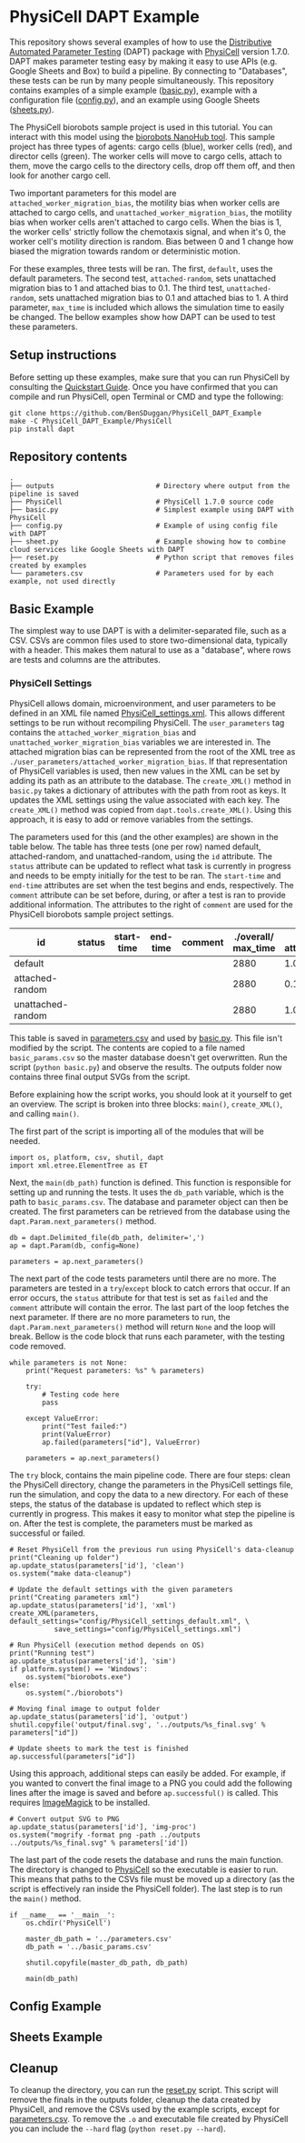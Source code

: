 # PhysiCell DAPT Example

This repository shows several examples of how to use the [Distributive Automated Parameter Testing](https://github.com/BenSDuggan/DAPT) (DAPT) package with [PhysiCell](https://github.com/MathCancer/PhysiCell) version 1.7.0.  DAPT makes parameter testing easy by making it easy to use APIs (e.g. Google Sheets and Box) to build a pipeline.  By connecting to "Databases", these tests can be run by many people simultaneously.  This repository contains examples of a simple example ([basic.py](basic.py)), example with a configuration file ([config.py](/config.py)), and an example using Google Sheets ([sheets.py](/sheets.py)).  

The PhysiCell biorobots sample project is used in this tutorial.  You can interact with this model using the [biorobots NanoHub tool](https://nanohub.org/tools/pc4biorobots).  This sample project has three types of agents: cargo cells (blue), worker cells (red), and director cells (green).  The worker cells will move to cargo cells, attach to them, move the cargo cells to the directory cells, drop off them off, and then look for another cargo cell.  

Two important parameters for this model are `attached_worker_migration_bias`, the motility bias when worker cells are attached to cargo cells, and `unattached_worker_migration_bias`, the motility bias when worker cells aren't attached to cargo cells.  When the bias is 1, the worker cells' strictly follow the chemotaxis signal, and when it's 0, the worker cell's motility direction is random.  Bias between 0 and 1 change how biased the migration towards random or deterministic motion.

For these examples, three tests will be ran.  The first, `default`, uses the default parameters.  The second test, `attached-random`, sets unattached migration bias to 1 and attached bias to 0.1.  The third test, `unattached-random`, sets unattached migration bias to 0.1 and attached bias to 1.  A third parameter, `max_time` is included which allows the simulation time to easily be changed.  The bellow examples show how DAPT can be used to test these parameters.

## Setup instructions

Before setting up these examples, make sure that you can run PhysiCell by consulting the [Quickstart Guide](https://github.com/MathCancer/PhysiCell/blob/master/Quickstart.pdf).  Once you have confirmed that you can compile and run PhysiCell, open Terminal or CMD and type the following:

```
git clone https://github.com/BenSDuggan/PhysiCell_DAPT_Example
make -C PhysiCell_DAPT_Example/PhysiCell
pip install dapt
```

## Repository contents

```
.
├── outputs                         # Directory where output from the pipeline is saved
├── PhysiCell                       # PhysiCell 1.7.0 source code
├── basic.py                        # Simplest example using DAPT with PhysiCell
├── config.py                       # Example of using config file with DAPT
├── sheet.py                        # Example showing how to combine cloud services like Google Sheets with DAPT
├── reset.py                        # Python script that removes files created by examples
└── parameters.csv                  # Parameters used for by each example, not used directly
```

## Basic Example

The simplest way to use DAPT is with a delimiter-separated file, such as a CSV.  CSVs are common files used to store two-dimensional data, typically with a header.  This makes them natural to use as a "database", where rows are tests and columns are the attributes.

### PhysiCell Settings

PhysiCell allows domain, microenvironment, and user parameters to be defined in an XML file named [PhysiCell_settings.xml](PhysiCell/config/PhysiCell_settings.xml).  This allows different settings to be run without recompiling PhysiCell.  The `user_parameters` tag contains the `attached_worker_migration_bias` and `unattached_worker_migration_bias` variables we are interested in.  The attached migration bias can be represented from the root of the XML tree as `./user_parameters/attached_worker_migration_bias`.  If that representation of PhysiCell variables is used, then new values in the XML can be set by adding its path as an attribute to the database.  The `create_XML()` method in `basic.py` takes a dictionary of attributes with the path from root as keys.  It updates the XML settings using the value associated with each key.  The `create_XML()` method was copied from `dapt.tools.create_XML()`.  Using this approach, it is easy to add or remove variables from the settings.


The parameters used for this (and the other examples) are shown in the table below.  The table has three tests (one per row) named default, attached-random, and unattached-random, using the `id` attribute.  The `status` attribute can be updated to reflect what task is currently in progress and needs to be empty initially for the test to be ran.  The `start-time` and `end-time` attributes are set when the test begins and ends, respectively.  The `comment` attribute can be set before, during, or after a test is ran to provide additional information.  The attributes to the right of `comment` are used for the PhysiCell biorobots sample project settings.

| id                | status | start-time | end-time | comment | ./overall/ max_time | ./user_parameters/ attached_worker_migration_bias | ./user_parameters/ unattached_worker_migration_bias |
|-------------------|--------|------------|----------|---------|--------------------|--------------------------------------------------|----------------------------------------------------|
| default           |        |            |          |         | 2880               | 1.0                                              | 0.5                                                |
| attached-random   |        |            |          |         | 2880               | 0.1                                              | 1.0                                                |
| unattached-random |        |            |          |         | 2880               | 1.0                                              | 0.1                                                |

This table is saved in [parameters.csv](/parameters.csv) and used by [basic.py](/basic.py).  This file isn't modified by the script.  The contents are copied to a file named `basic_params.csv` so the master database doesn't get overwritten.  Run the script (`python basic.py`) and observe the results.  The outputs folder now contains three final output SVGs from the script.

Before explaining how the script works, you should look at it yourself to get an overview.  The script is broken into three blocks: `main()`, `create_XML()`, and calling `main()`.  

The first part of the script is importing all of the modules that will be needed.

```
import os, platform, csv, shutil, dapt
import xml.etree.ElementTree as ET
```

Next, the `main(db_path)` function is defined.  This function is responsible for setting up and running the tests.  It uses the `db_path` variable, which is the path to `basic_params.csv`.  The database and parameter object can then be created.  The first parameters can be retrieved from the database using the `dapt.Param.next_parameters()` method.

```
db = dapt.Delimited_file(db_path, delimiter=',')
ap = dapt.Param(db, config=None)

parameters = ap.next_parameters()
```

The next part of the code tests parameters until there are no more.  The parameters are tested in a `try`/`except` block to catch errors that occur.  If an error occurs, the `status` attribute for that test is set as `failed` and the `comment` attribute will contain the error.  The last part of the loop fetches the next parameter.  If there are no more parameters to run, the `dapt.Param.next_parameters()` method will return `None` and the loop will break.  Bellow is the code block that runs each parameter, with the testing code removed.

```
while parameters is not None:
    print("Request parameters: %s" % parameters)

    try:
        # Testing code here
        pass

    except ValueError:
        print("Test failed:")
        print(ValueError)
        ap.failed(parameters["id"], ValueError)

    parameters = ap.next_parameters()
```

The `try` block, contains the main pipeline code.  There are four steps: clean the PhysiCell directory, change the parameters in the PhysiCell settings file, run the simulation, and copy the data to a new directory.  For each of these steps, the status of the database is updated to reflect which step is currently in progress.  This makes it easy to monitor what step the pipeline is on.  After the test is complete, the parameters must be marked as successful or failed.

```
# Reset PhysiCell from the previous run using PhysiCell's data-cleanup
print("Cleaning up folder")
ap.update_status(parameters['id'], 'clean')
os.system("make data-cleanup")

# Update the default settings with the given parameters
print("Creating parameters xml")
ap.update_status(parameters['id'], 'xml')
create_XML(parameters, default_settings="config/PhysiCell_settings_default.xml", \
           save_settings="config/PhysiCell_settings.xml")

# Run PhysiCell (execution method depends on OS)
print("Running test")
ap.update_status(parameters['id'], 'sim')
if platform.system() == 'Windows':
    os.system("biorobots.exe")
else:
    os.system("./biorobots")

# Moving final image to output folder
ap.update_status(parameters['id'], 'output')
shutil.copyfile('output/final.svg', '../outputs/%s_final.svg' % parameters["id"])

# Update sheets to mark the test is finished
ap.successful(parameters["id"])
```

Using this approach, additional steps can easily be added.  For example, if you wanted to convert the final image to a PNG you could add the following lines after the image is saved and before `ap.successful()` is called.  This requires [ImageMagick](https://imagemagick.org/index.php) to be installed.

```
# Convert output SVG to PNG
ap.update_status(parameters['id'], 'img-proc')
os.system("mogrify -format png -path ../outputs ../outputs/%s_final.svg" % parameters['id'])
```

The last part of the code resets the database and runs the main function.  The directory is changed to [PhysiCell](/PhysiCell) so the executable is easier to run.  This means that paths to the CSVs file must be moved up a directory (as the script is effectively ran inside the PhysiCell folder).    The last step is to run the `main()` method.

```
if __name__ == '__main__':
    os.chdir('PhysiCell')

    master_db_path = '../parameters.csv'
    db_path = '../basic_params.csv'

    shutil.copyfile(master_db_path, db_path)

    main(db_path)
```

## Config Example


## Sheets Example


## Cleanup

To cleanup the directory, you can run the [reset.py](/reset.py) script.  This script will remove the finals in the outputs folder, cleanup the data created by PhysiCell, and remove the CSVs used by the example scripts, except for [parameters.csv](/parameters.csv).  To remove the `.o` and executable file created by PhysiCell you can include the `--hard` flag (`python reset.py --hard`).
